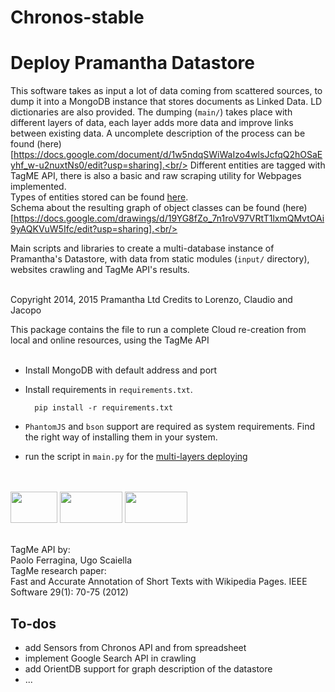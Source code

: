 Chronos-stable
==========================

# Deploy Pramantha Datastore

This software takes as input a lot of data coming from scattered sources, to dump it into a MongoDB instance that stores documents as Linked Data. LD dictionaries are also provided. 
The dumping (`main/`) takes place with different layers of data, each layer adds more data and improve links between existing data. A uncomplete description of the process can be found (here)[https://docs.google.com/document/d/1w5ndqSWiWaIzo4wlsJcfqQ2hOSaEyhf_w-u2nuxtNs0/edit?usp=sharing].<br/>
Different entities are tagged with TagME API, there is also a basic and raw scraping utility for Webpages implemented.<br/>
Types of entities stored can be found [here](https://github.com/SpaceAppsXploration/chronos-stable/blob/master/objectsapi/basicDocs.py).<br/>
Schema about the resulting graph of object classes can be found (here)[https://docs.google.com/drawings/d/19YG8fZo_7n1roV97VRtT1lxmQMvtOAi9yAQKVuW5Ifc/edit?usp=sharing].<br/>


Main scripts and libraries to create a multi-database instance of Pramantha's Datastore, with data from static modules (`input/` directory), websites
crawling and TagMe API's results.
<br/><br/>

Copyright 2014, 2015 Pramantha Ltd
Credits to Lorenzo, Claudio and Jacopo

This package contains the file to run a complete Cloud re-creation from local and online resources, using
the TagMe API
<br/><br/>

* Install MongoDB with default address and port

* Install requirements in `requirements.txt`.

        pip install -r requirements.txt

* `PhantomJS` and `bson` support are required as system requirements. Find the right way of installing them in your system.<br/>
* run the script in `main.py` for the [multi-layers deploying](https://github.com/SpaceAppsXploration/StartPramanthaUp/wiki/Multi-layers-deployments-for-Linked-Data-with-MongoDB)

<br/><br/>
<img src="http://www.faviki.com/img/dbpedia_powered.gif" height="50" width="75" >
<img src="http://acube.di.unipi.it/wp-content/uploads/2011/07/powered_by_tagme.png" height="50" width="100" >
<img src="https://raw.githubusercontent.com/BlackPearSw/fhirball/master/res/branding/mongodb-powered-by-badge-white.jpg" height="50" width="100" >
<br/><br/>

TagMe API by:<br/>
Paolo Ferragina, Ugo Scaiella<br/>
TagMe research paper:<br/>
Fast and Accurate Annotation of Short Texts with Wikipedia Pages. IEEE Software 29(1): 70-75 (2012)



## To-dos

* add Sensors from Chronos API and from spreadsheet
* implement Google Search API in crawling
* add OrientDB support for graph description of the datastore
* ...
